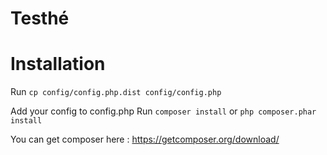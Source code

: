# Testhé

Installation
============

Run
```cp config/config.php.dist config/config.php```

Add your config to config.php
Run
```composer install```
or
```php composer.phar install```

You can get composer here : <https://getcomposer.org/download/>



